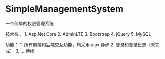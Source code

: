 # SimpleManagementSystem
一个简单的权限管理系统

技术栈：
    1. Asp.Net Core
    2. AdminLTE
    3. Bootstrap
    4. jQuery
    5. MySQL

功能：
    1. 所有前端和后端交互功能，均采用 ajax 异步
    2. 登录和登录日志（未完成）
    3. ....待续
 
